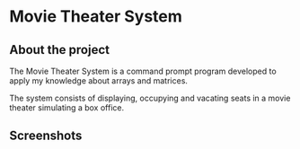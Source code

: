 # Movie Theater System

## About the project

The Movie Theater System is a command prompt program developed to apply my knowledge about arrays and matrices.

The system consists of displaying, occupying and vacating seats in a movie theater simulating a box office.

## Screenshots